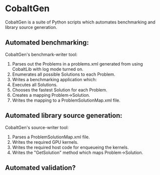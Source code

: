 # CobaltGen

CobaltGen is a suite of Python scripts which automates benchmarking and library source generation.

## Automated benchmarking:
CobaltGen's benchmark-writer tool:

1. Parses out the Problems in a problems.xml generated from using CobaltLib with log mode turned on.
2. Enumerates all possible Solutions to each Problem.
3. Writes a benchmarking application which:
  1. Executes all Solutions.
  2. Chooses the fastest Solution for each Problem.
  3. Creates a mapping Problem->Solution.
  4. Writes the mapping to a ProblemSolutionMap.xml file.

## Automated library source generation:
CobaltGen's source-writer tool:

1. Parses a ProblemSolutionMap.xml file.
2. Writes the required GPU kernels.
3. Writes the required host code for enqueueing the kernels.
4. Writes the "GetSolution" method which maps Problem->Solution.

## Automated validation?
